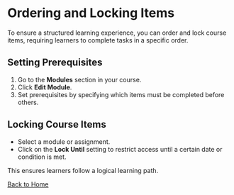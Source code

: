 # Ordering and Locking Items

To ensure a structured learning experience, you can order and lock course items, requiring learners to complete tasks in a specific order.

## Setting Prerequisites

1. Go to the **Modules** section in your course.
2. Click **Edit Module**.
3. Set prerequisites by specifying which items must be completed before others.

## Locking Course Items

- Select a module or assignment.
- Click on the **Lock Until** setting to restrict access until a certain date or condition is met.

This ensures learners follow a logical learning path.

[Back to Home](/README.md)
